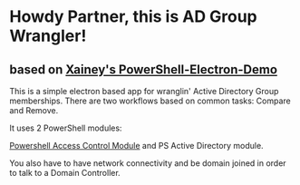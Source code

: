 # Howdy Partner, this is AD Group Wrangler!
## based on [Xainey's PowerShell-Electron-Demo](https://github.com/Xainey/powershell-electron-demo)

This is a simple electron based app for wranglin' Active Directory Group memberships.  There are two workflows based on common tasks: Compare and Remove.

It uses 2 PowerShell modules:

[Powershell Access Control Module](https://gallery.technet.microsoft.com/scriptcenter/PowerShellAccessControl-d3be7b83)
and
PS Active Directory module.

You also have to have network connectivity and be domain joined in order to talk to a Domain Controller.
